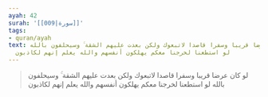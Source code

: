 ```yaml
---
ayah: 42
surah: '[[009|سورة]]'
tags:
- quran/ayah
text: لو كان عرضا قريبا وسفرا قاصدا لاتبعوك ولكن بعدت عليهم الشقة ۚ وسيحلفون بالله
  لو استطعنا لخرجنا معكم يهلكون أنفسهم والله يعلم إنهم لكاذبون
---
```

> لو كان عرضا قريبا وسفرا قاصدا لاتبعوك ولكن بعدت عليهم الشقة ۚ وسيحلفون بالله لو استطعنا لخرجنا معكم يهلكون أنفسهم والله يعلم إنهم لكاذبون

